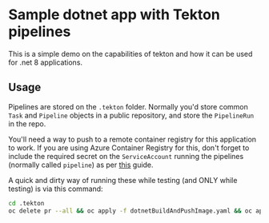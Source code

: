 # Sample dotnet app with Tekton pipelines

This is a simple demo on the capabilities of tekton and how it can be used for .net 8 applications.

## Usage

Pipelines are stored on the `.tekton` folder. Normally you'd store common `Task` and `Pipeline` objects in a public repository, and store the `PipelineRun` in the repo.

You'll need a way to push to a remote container registry for this application to work. If you are using Azure Container Registry for this, don't forget to include the required secret on the `ServiceAccount` running the pipelines (normally called `pipeline`) as per [this](https://learn.microsoft.com/en-us/azure/openshift/howto-use-acr-with-aro) guide.

A quick and dirty way of running these while testing (and ONLY while testing) is via this command:

```bash
cd .tekton
oc delete pr --all && oc apply -f dotnetBuildAndPushImage.yaml && oc apply -f simple-pipeline.yaml && oc create -f pipelinerun.yaml
```
